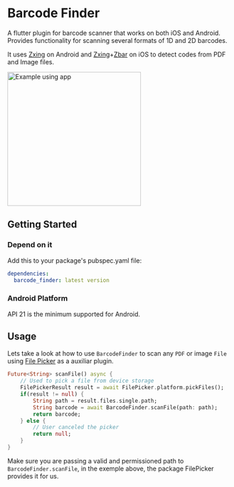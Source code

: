 # Barcode Finder

A flutter plugin for barcode scanner that works on both iOS and Android. Provides functionality for scanning several formats of 1D and 2D barcodes.

It uses [Zxing](https://github.com/zxing/zxing) on Android and [Zxing](https://github.com/zxing/zxing)+[Zbar](https://github.com/ZBar/ZBar) on iOS to detect codes from PDF and Image files.

<img src="https://github.com/PopcodeMobile/barcode-finder/blob/feature/scan-file/example/sample.gif" width="300" alt="Example using app"/>

## Getting Started

###  Depend on it

Add this to your package's pubspec.yaml file:
```yaml
dependencies:
  barcode_finder: latest version
```
### Android Platform

API 21 is the minimum supported for Android.

## Usage

Lets take a look at how to use `BarcodeFinder` to scan any `PDF` or image `File` using [File Picker](https://pub.dev/packages/file_picker) as a auxiliar plugin.

```dart
Future<String> scanFile() async {
    // Used to pick a file from device storage
    FilePickerResult result = await FilePicker.platform.pickFiles();
    if(result != null) {
        String path = result.files.single.path;
        String barcode = await BarcodeFinder.scanFile(path: path);
        return barcode;
    } else {
        // User canceled the picker
        return null;
    }
}
```

Make sure you are passing a valid and permissioned path to `BarcodeFinder.scanFile`, in the exemple above, the package FilePicker provides it for us.

